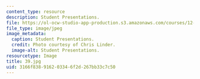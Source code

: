 ```yaml
---
content_type: resource
description: Student Presentations.
file: https://ol-ocw-studio-app-production.s3.amazonaws.com/courses/12-753-geodynamics-seminar-spring-2006/3166f838916203346f2d267bb33c7c50_39.jpg
file_type: image/jpeg
image_metadata:
  caption: Student Presentations.
  credit: Photo courtesy of Chris Linder.
  image-alt: Student Presentations.
resourcetype: Image
title: 39.jpg
uid: 3166f838-9162-0334-6f2d-267bb33c7c50
---
```

